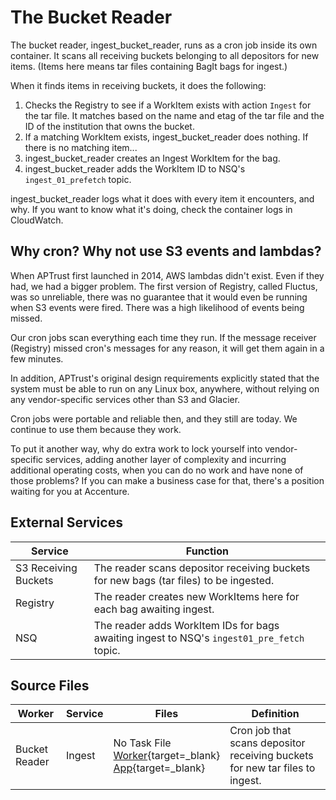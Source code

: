 # The Bucket Reader

The bucket reader, ingest_bucket_reader, runs as a cron job inside its own container. It scans all receiving buckets belonging to all depositors for new items. (Items here means tar files containing BagIt bags for ingest.)

When it finds items in receiving buckets, it does the following:

1. Checks the Registry to see if a WorkItem exists with action `Ingest` for the tar file. It matches based on the name and etag of the tar file and the ID of the institution that owns the bucket.
2. If a matching WorkItem exists, ingest_bucket_reader does nothing. If there is no matching item...
3. ingest_bucket_reader creates an Ingest WorkItem for the bag.
4. ingest_bucket_reader adds the WorkItem ID to NSQ's `ingest_01_prefetch` topic.

ingest_bucket_reader logs what it does with every item it encounters, and why. If you want to know what it's doing, check the container logs in CloudWatch.

## Why cron? Why not use S3 events and lambdas?

When APTrust first launched in 2014, AWS lambdas didn't exist. Even if they had, we had a bigger problem. The first version of Registry, called Fluctus, was so unreliable, there was no guarantee that it would even be running when S3 events were fired. There was a high likelihood of events being missed.

Our cron jobs scan everything each time they run. If the message receiver (Registry) missed cron's messages for any reason, it will get them again in a few minutes.

In addition, APTrust's original design requirements explicitly stated that the system must be able to run on any Linux box, anywhere, without relying on any vendor-specific services other than S3 and Glacier.

Cron jobs were portable and reliable then, and they still are today. We continue to use them because they work.

To put it another way, why do extra work to lock yourself into vendor-specific services, adding another layer of complexity and incurring additional operating costs, when you can do no work and have none of those problems? If you can make a business case for that, there's a position waiting for you at Accenture.

## External Services

| Service | Function |
| ------- | -------- |
| S3 Receiving Buckets | The reader scans depositor receiving buckets for new bags (tar files) to be ingested.
| Registry | The reader creates new WorkItems here for each bag awaiting ingest.
| NSQ | The reader adds WorkItem IDs for bags awaiting ingest to NSQ's `ingest01_pre_fetch` topic.

## Source Files

| Worker | Service | Files | Definition |
| ------ | ------- | ----- | ---------- |
| Bucket Reader | Ingest | No Task File <br/> [Worker](https://github.com/APTrust/preservation-services/blob/master/workers/ingest_bucket_reader.go){target=_blank} <br/>  [App](https://github.com/APTrust/preservation-services/blob/master/apps/ingest_bucket_reader/ingest_bucket_reader.go){target=_blank} | Cron job that scans depositor receiving buckets for new tar files to ingest. |
